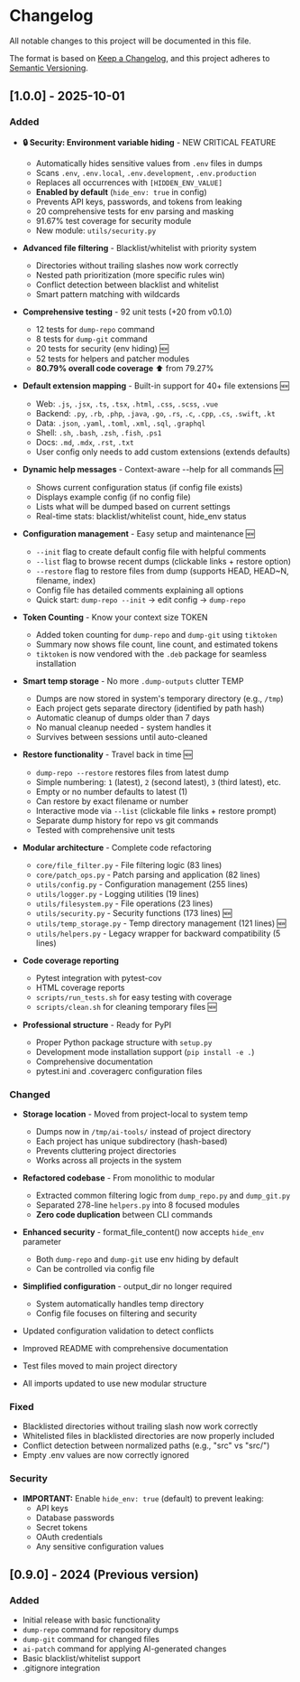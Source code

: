 # Changelog

All notable changes to this project will be documented in this file.

The format is based on [Keep a Changelog](https://keepachangelog.com/en/1.0.0/),
and this project adheres to [Semantic Versioning](https://semver.org/spec/v2.0.0.html).

## [1.0.0] - 2025-10-01

### Added
- **🔒 Security: Environment variable hiding** - NEW CRITICAL FEATURE
  - Automatically hides sensitive values from `.env` files in dumps
  - Scans `.env`, `.env.local`, `.env.development`, `.env.production`
  - Replaces all occurrences with `[HIDDEN_ENV_VALUE]`
  - **Enabled by default** (`hide_env: true` in config)
  - Prevents API keys, passwords, and tokens from leaking
  - 20 comprehensive tests for env parsing and masking
  - 91.67% test coverage for security module
  - New module: `utils/security.py`
  
- **Advanced file filtering** - Blacklist/whitelist with priority system
  - Directories without trailing slashes now work correctly
  - Nested path prioritization (more specific rules win)
  - Conflict detection between blacklist and whitelist
  - Smart pattern matching with wildcards
  
- **Comprehensive testing** - 92 unit tests (+20 from v0.1.0)
  - 12 tests for `dump-repo` command
  - 8 tests for `dump-git` command
  - 20 tests for security (env hiding) 🆕
  - 52 tests for helpers and patcher modules
  - **80.79% overall code coverage** ⬆️ from 79.27%
  
- **Default extension mapping** - Built-in support for 40+ file extensions 🆕
  - Web: `.js`, `.jsx`, `.ts`, `.tsx`, `.html`, `.css`, `.scss`, `.vue`
  - Backend: `.py`, `.rb`, `.php`, `.java`, `.go`, `.rs`, `.c`, `.cpp`, `.cs`, `.swift`, `.kt`
  - Data: `.json`, `.yaml`, `.toml`, `.xml`, `.sql`, `.graphql`
  - Shell: `.sh`, `.bash`, `.zsh`, `.fish`, `.ps1`
  - Docs: `.md`, `.mdx`, `.rst`, `.txt`
  - User config only needs to add custom extensions (extends defaults)
  
- **Dynamic help messages** - Context-aware --help for all commands 🆕
  - Shows current configuration status (if config file exists)
  - Displays example config (if no config file)
  - Lists what will be dumped based on current settings
  - Real-time stats: blacklist/whitelist count, hide_env status
  
- **Configuration management** - Easy setup and maintenance 🆕
  - `--init` flag to create default config file with helpful comments
  - `--list` flag to browse recent dumps (clickable links + restore option)
  - `--restore` flag to restore files from dump (supports HEAD, HEAD~N, filename, index)
  - Config file has detailed comments explaining all options
  - Quick start: `dump-repo --init` → edit config → `dump-repo`
  
- **Token Counting** - Know your context size  TOKEN 
  - Added token counting for `dump-repo` and `dump-git` using `tiktoken`
  - Summary now shows file count, line count, and estimated tokens
  - `tiktoken` is now vendored with the `.deb` package for seamless installation
- **Smart temp storage** - No more `.dump-outputs` clutter  TEMP 
  - Dumps are now stored in system's temporary directory (e.g., `/tmp`)
  - Each project gets separate directory (identified by path hash)
  - Automatic cleanup of dumps older than 7 days
  - No manual cleanup needed - system handles it
  - Survives between sessions until auto-cleaned
  
- **Restore functionality** - Travel back in time 🆕
  - `dump-repo --restore` restores files from latest dump
  - Simple numbering: `1` (latest), `2` (second latest), `3` (third latest), etc.
  - Empty or no number defaults to latest (1)
  - Can restore by exact filename or number
  - Interactive mode via `--list` (clickable file links + restore prompt)
  - Separate dump history for repo vs git commands
  - Tested with comprehensive unit tests
  
- **Modular architecture** - Complete code refactoring
  - `core/file_filter.py` - File filtering logic (83 lines)
  - `core/patch_ops.py` - Patch parsing and application (82 lines)
  - `utils/config.py` - Configuration management (255 lines)
  - `utils/logger.py` - Logging utilities (19 lines)
  - `utils/filesystem.py` - File operations (23 lines)
  - `utils/security.py` - Security functions (173 lines) 🆕
  - `utils/temp_storage.py` - Temp directory management (121 lines) 🆕
  - `utils/helpers.py` - Legacy wrapper for backward compatibility (5 lines)
  
- **Code coverage reporting**
  - Pytest integration with pytest-cov
  - HTML coverage reports
  - `scripts/run_tests.sh` for easy testing with coverage
  - `scripts/clean.sh` for cleaning temporary files 🆕
  
- **Professional structure** - Ready for PyPI
  - Proper Python package structure with `setup.py`
  - Development mode installation support (`pip install -e .`)
  - Comprehensive documentation
  - pytest.ini and .coveragerc configuration files

### Changed
- **Storage location** - Moved from project-local to system temp
  - Dumps now in `/tmp/ai-tools/` instead of project directory
  - Each project has unique subdirectory (hash-based)
  - Prevents cluttering project directories
  - Works across all projects in the system
  
- **Refactored codebase** - From monolithic to modular
  - Extracted common filtering logic from `dump_repo.py` and `dump_git.py`
  - Separated 278-line `helpers.py` into 8 focused modules
  - **Zero code duplication** between CLI commands
  
- **Enhanced security** - format_file_content() now accepts `hide_env` parameter
  - Both `dump-repo` and `dump-git` use env hiding by default
  - Can be controlled via config file
  
- **Simplified configuration** - output_dir no longer required
  - System automatically handles temp directory
  - Config file focuses on filtering and security
  
- Updated configuration validation to detect conflicts
- Improved README with comprehensive documentation
- Test files moved to main project directory
- All imports updated to use new modular structure

### Fixed
- Blacklisted directories without trailing slash now work correctly
- Whitelisted files in blacklisted directories are now properly included
- Conflict detection between normalized paths (e.g., "src" vs "src/")
- Empty .env values are now correctly ignored

### Security
- **IMPORTANT:** Enable `hide_env: true` (default) to prevent leaking:
  - API keys
  - Database passwords
  - Secret tokens
  - OAuth credentials
  - Any sensitive configuration values

## [0.9.0] - 2024 (Previous version)

### Added
- Initial release with basic functionality
- `dump-repo` command for repository dumps
- `dump-git` command for changed files
- `ai-patch` command for applying AI-generated changes
- Basic blacklist/whitelist support
- .gitignore integration
